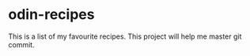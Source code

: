 # odin-recipes
This is a list of my favourite recipes.
This project will help me master git commit.
